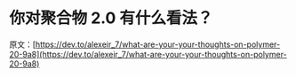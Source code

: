 # 你对聚合物 2.0 有什么看法？

原文：[https://dev.to/alexeir_7/what-are-your-your-thoughts-on-polymer-20-9a8](https://dev.to/alexeir_7/what-are-your-your-thoughts-on-polymer-20-9a8)